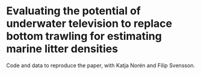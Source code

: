 # Evaluating the potential of underwater television to replace bottom trawling for estimating marine litter densities

Code and data to reproduce the paper, with Katja Norén and Filip Svensson.